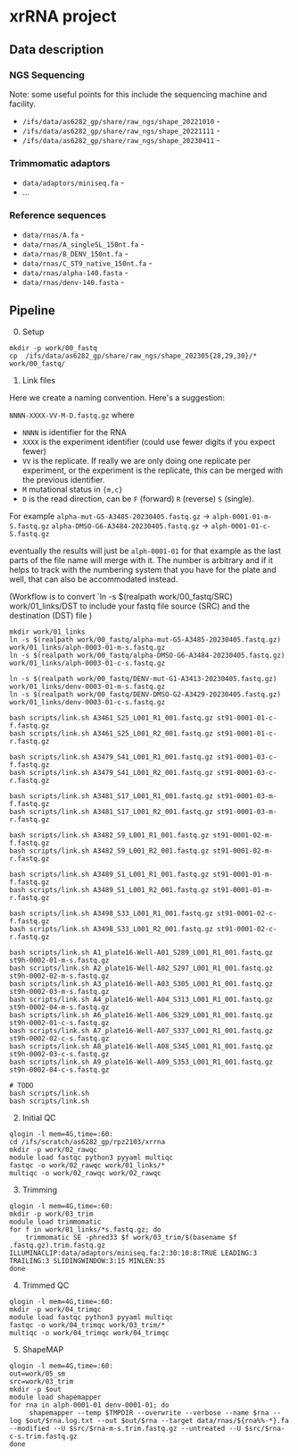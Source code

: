 # xrRNA project

## Data description

### NGS Sequencing

Note: some useful points for this include the sequencing machine and facility. 

- `/ifs/data/as6282_gp/share/raw_ngs/shape_20221010` - 
- `/ifs/data/as6282_gp/share/raw_ngs/shape_20221111` - 
- `/ifs/data/as6282_gp/share/raw_ngs/shape_20230411` - 

### Trimmomatic adaptors

- `data/adaptors/miniseq.fa` - 
- ...

### Reference sequences
- `data/rnas/A.fa` - 
- `data/rnas/A_singleSL_150nt.fa` - 
- `data/rnas/B_DENV_150nt.fa` - 
- `data/rnas/C_ST9_native_150nt.fa` - 
- `data/rnas/alpha-140.fasta` - 
- `data/rnas/denv-140.fasta` - 

## Pipeline

0. Setup
```
mkdir -p work/00_fastq
cp  /ifs/data/as6282_gp/share/raw_ngs/shape_202305{28,29,30}/* work/00_fastq/
```

1. Link files

Here we create a naming convention. Here's a suggestion:

`NNNN-XXXX-VV-M-D.fastq.gz` where 
- `NNNN` is identifier for the RNA
- `XXXX` is the experiment identifier (could use fewer digits if you expect fewer)
- `VV` is the replicate. If really we are only doing one replicate per experiment, or the experiment is the replicate, this can be merged with the previous identifier.
- `M` mutational status in `{m,c}`
- `D` is the read direction, can be `F` (forward) `R` (reverse) `S` (single).

For example 
`alpha-mut-G5-A3485-20230405.fastq.gz` -> `alph-0001-01-m-S.fastq.gz`
`alpha-DMSO-G6-A3484-20230405.fastq.gz` -> `alph-0001-01-c-S.fastq.gz`

eventually the results will just be `alph-0001-01` for that example as the last parts of the file name will merge with it. The number is arbitrary and if it helps to track with the numbering system that you have for the plate and well, that can also be accommodated instead.

(Workflow is to convert 
`ln -s $(realpath work/00_fastq/SRC) work/01_links/DST
to include your fastq file source (SRC) and the destination (DST) file
)

```
mkdir work/01_links
ln -s $(realpath work/00_fastq/alpha-mut-G5-A3485-20230405.fastq.gz) work/01_links/alph-0003-01-m-s.fastq.gz
ln -s $(realpath work/00_fastq/alpha-DMSO-G6-A3484-20230405.fastq.gz) work/01_links/alph-0003-01-c-s.fastq.gz

ln -s $(realpath work/00_fastq/DENV-mut-G1-A3413-20230405.fastq.gz)  work/01_links/denv-0003-01-m-s.fastq.gz
ln -s $(realpath work/00_fastq/DENV-DMSO-G2-A3429-20230405.fastq.gz)  work/01_links/denv-0003-01-c-s.fastq.gz

bash scripts/link.sh A3461_S25_L001_R1_001.fastq.gz st91-0001-01-c-f.fastq.gz
bash scripts/link.sh A3461_S25_L001_R2_001.fastq.gz st91-0001-01-c-r.fastq.gz

bash scripts/link.sh A3479_S41_L001_R1_001.fastq.gz st91-0001-03-c-f.fastq.gz
bash scripts/link.sh A3479_S41_L001_R2_001.fastq.gz st91-0001-03-c-r.fastq.gz

bash scripts/link.sh A3481_S17_L001_R1_001.fastq.gz st91-0001-03-m-f.fastq.gz
bash scripts/link.sh A3481_S17_L001_R2_001.fastq.gz st91-0001-03-m-r.fastq.gz

bash scripts/link.sh A3482_S9_L001_R1_001.fastq.gz st91-0001-02-m-f.fastq.gz
bash scripts/link.sh A3482_S9_L001_R2_001.fastq.gz st91-0001-02-m-r.fastq.gz

bash scripts/link.sh A3489_S1_L001_R1_001.fastq.gz st91-0001-01-m-f.fastq.gz
bash scripts/link.sh A3489_S1_L001_R2_001.fastq.gz st91-0001-01-m-r.fastq.gz

bash scripts/link.sh A3498_S33_L001_R1_001.fastq.gz st91-0001-02-c-f.fastq.gz
bash scripts/link.sh A3498_S33_L001_R2_001.fastq.gz st91-0001-02-c-r.fastq.gz

bash scripts/link.sh A1_plate16-Well-A01_S289_L001_R1_001.fastq.gz st9h-0002-01-m-s.fastq.gz
bash scripts/link.sh A2_plate16-Well-A02_S297_L001_R1_001.fastq.gz st9h-0002-02-m-s.fastq.gz
bash scripts/link.sh A3_plate16-Well-A03_S305_L001_R1_001.fastq.gz st9h-0002-03-m-s.fastq.gz
bash scripts/link.sh A4_plate16-Well-A04_S313_L001_R1_001.fastq.gz st9h-0002-04-m-s.fastq.gz
bash scripts/link.sh A6_plate16-Well-A06_S329_L001_R1_001.fastq.gz st9h-0002-01-c-s.fastq.gz  
bash scripts/link.sh A7_plate16-Well-A07_S337_L001_R1_001.fastq.gz st9h-0002-02-c-s.fastq.gz
bash scripts/link.sh A8_plate16-Well-A08_S345_L001_R1_001.fastq.gz st9h-0002-03-c-s.fastq.gz
bash scripts/link.sh A9_plate16-Well-A09_S353_L001_R1_001.fastq.gz st9h-0002-04-c-s.fastq.gz
 
# TODO
bash scripts/link.sh
bash scripts/link.sh
```
2. Initial QC
```
qlogin -l mem=4G,time=:60:
cd /ifs/scratch/as6282_gp/rpz2103/xrrna
mkdir -p work/02_rawqc
module load fastqc python3 pyyaml multiqc
fastqc -o work/02_rawqc work/01_links/*
multiqc -o work/02_rawqc work/02_rawqc
```

3. Trimming
```
qlogin -l mem=4G,time=:60:
mkdir -p work/03_trim
module load trimmomatic
for f in work/01_links/*s.fastq.gz; do 
	trimmomatic SE -phred33 $f work/03_trim/$(basename $f .fastq.gz).trim.fastq.gz ILLUMINACLIP:data/adaptors/miniseq.fa:2:30:10:8:TRUE LEADING:3 TRAILING:3 SLIDINGWINDOW:3:15 MINLEN:35
done
```

4. Trimmed QC
```
qlogin -l mem=4G,time=:60:
mkdir -p work/04_trimqc
module load fastqc python3 pyyaml multiqc
fastqc -o work/04_trimqc work/03_trim/*
multiqc -o work/04_trimqc work/04_trimqc
```

5. ShapeMAP
```
qlogin -l mem=4G,time=:60:
out=work/05_sm
src=work/03_trim
mkdir -p $out
module load shapemapper
for rna in alph-0001-01 denv-0001-01; do 
	 shapemapper --temp $TMPDIR --overwrite --verbose --name $rna --log $out/$rna.log.txt --out $out/$rna --target data/rnas/${rna%%-*}.fa --modified --U $src/$rna-m-s.trim.fastq.gz --untreated --U $src/$rna-c-s.trim.fastq.gz	
done
